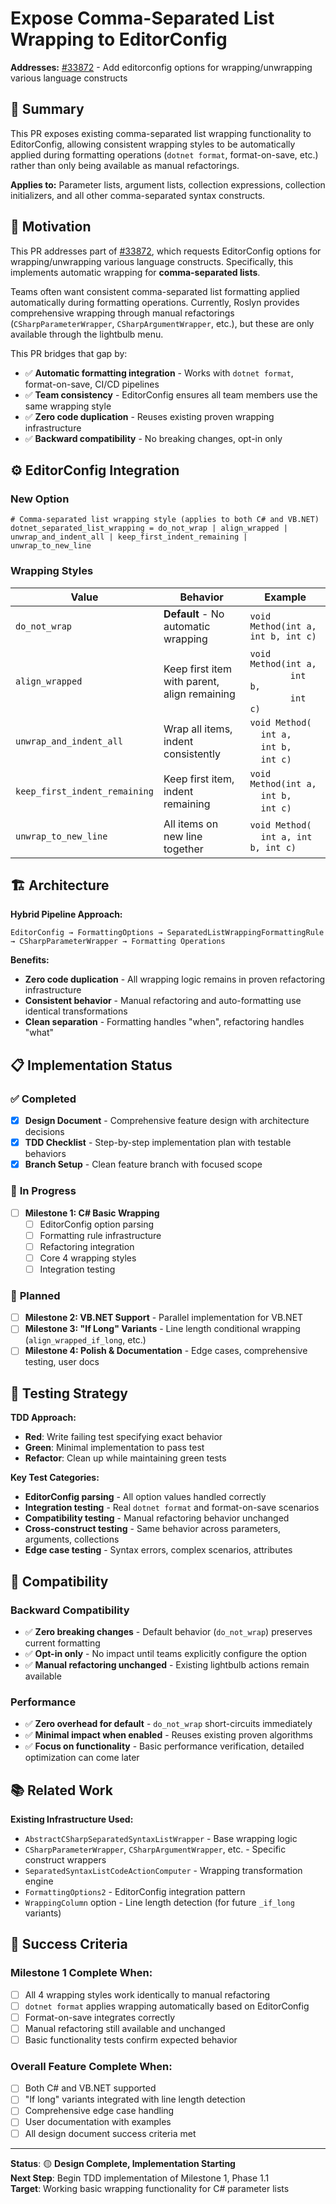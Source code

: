 # Expose Comma-Separated List Wrapping to EditorConfig

**Addresses:** [#33872](https://github.com/dotnet/roslyn/issues/33872) - Add editorconfig options for wrapping/unwrapping various language constructs

## 🎯 **Summary**

This PR exposes existing comma-separated list wrapping functionality to EditorConfig, allowing consistent wrapping styles to be automatically applied during formatting operations (`dotnet format`, format-on-save, etc.) rather than only being available as manual refactorings.

**Applies to:** Parameter lists, argument lists, collection expressions, collection initializers, and all other comma-separated syntax constructs.

## 📝 **Motivation**

This PR addresses part of [#33872](https://github.com/dotnet/roslyn/issues/33872), which requests EditorConfig options for wrapping/unwrapping various language constructs. Specifically, this implements automatic wrapping for **comma-separated lists**.

Teams often want consistent comma-separated list formatting applied automatically during formatting operations. Currently, Roslyn provides comprehensive wrapping through manual refactorings (`CSharpParameterWrapper`, `CSharpArgumentWrapper`, etc.), but these are only available through the lightbulb menu.

This PR bridges that gap by:
- ✅ **Automatic formatting integration** - Works with `dotnet format`, format-on-save, CI/CD pipelines
- ✅ **Team consistency** - EditorConfig ensures all team members use the same wrapping style  
- ✅ **Zero code duplication** - Reuses existing proven wrapping infrastructure
- ✅ **Backward compatibility** - No breaking changes, opt-in only

## ⚙️ **EditorConfig Integration**

### **New Option**
```editorconfig
# Comma-separated list wrapping style (applies to both C# and VB.NET)
dotnet_separated_list_wrapping = do_not_wrap | align_wrapped | unwrap_and_indent_all | keep_first_indent_remaining | unwrap_to_new_line
```

### **Wrapping Styles**
| Value | Behavior | Example |
|-------|----------|---------|
| `do_not_wrap` | **Default** - No automatic wrapping | `void Method(int a, int b, int c)` |
| `align_wrapped` | Keep first item with parent, align remaining | `void Method(int a,`<br>&nbsp;&nbsp;&nbsp;&nbsp;&nbsp;&nbsp;&nbsp;&nbsp;&nbsp;&nbsp;&nbsp;&nbsp;&nbsp;&nbsp;&nbsp;`int b,`<br>&nbsp;&nbsp;&nbsp;&nbsp;&nbsp;&nbsp;&nbsp;&nbsp;&nbsp;&nbsp;&nbsp;&nbsp;&nbsp;&nbsp;&nbsp;`int c)` |
| `unwrap_and_indent_all` | Wrap all items, indent consistently | `void Method(`<br>&nbsp;&nbsp;&nbsp;&nbsp;`int a,`<br>&nbsp;&nbsp;&nbsp;&nbsp;`int b,`<br>&nbsp;&nbsp;&nbsp;&nbsp;`int c)` |
| `keep_first_indent_remaining` | Keep first item, indent remaining | `void Method(int a,`<br>&nbsp;&nbsp;&nbsp;&nbsp;`int b,`<br>&nbsp;&nbsp;&nbsp;&nbsp;`int c)` |
| `unwrap_to_new_line` | All items on new line together | `void Method(`<br>&nbsp;&nbsp;&nbsp;&nbsp;`int a, int b, int c)` |

## 🏗️ **Architecture**

**Hybrid Pipeline Approach:**
```
EditorConfig → FormattingOptions → SeparatedListWrappingFormattingRule → CSharpParameterWrapper → Formatting Operations
```

**Benefits:**
- **Zero code duplication** - All wrapping logic remains in proven refactoring infrastructure
- **Consistent behavior** - Manual refactoring and auto-formatting use identical transformations  
- **Clean separation** - Formatting handles "when", refactoring handles "what"

## 📋 **Implementation Status**

### ✅ **Completed**
- [x] **Design Document** - Comprehensive feature design with architecture decisions
- [x] **TDD Checklist** - Step-by-step implementation plan with testable behaviors
- [x] **Branch Setup** - Clean feature branch with focused scope

### 🚧 **In Progress**
- [ ] **Milestone 1: C# Basic Wrapping**
  - [ ] EditorConfig option parsing
  - [ ] Formatting rule infrastructure  
  - [ ] Refactoring integration
  - [ ] Core 4 wrapping styles
  - [ ] Integration testing

### 📅 **Planned**
- [ ] **Milestone 2: VB.NET Support** - Parallel implementation for VB.NET
- [ ] **Milestone 3: "If Long" Variants** - Line length conditional wrapping (`align_wrapped_if_long`, etc.)
- [ ] **Milestone 4: Polish & Documentation** - Edge cases, comprehensive testing, user docs

## 🧪 **Testing Strategy**

**TDD Approach:**
- **Red**: Write failing test specifying exact behavior
- **Green**: Minimal implementation to pass test
- **Refactor**: Clean up while maintaining green tests

**Key Test Categories:**
- **EditorConfig parsing** - All option values handled correctly
- **Integration testing** - Real `dotnet format` and format-on-save scenarios
- **Compatibility testing** - Manual refactoring behavior unchanged
- **Cross-construct testing** - Same behavior across parameters, arguments, collections
- **Edge case testing** - Syntax errors, complex scenarios, attributes

## 🔄 **Compatibility**

### **Backward Compatibility**
- ✅ **Zero breaking changes** - Default behavior (`do_not_wrap`) preserves current formatting
- ✅ **Opt-in only** - No impact until teams explicitly configure the option
- ✅ **Manual refactoring unchanged** - Existing lightbulb actions remain available

### **Performance**
- ✅ **Zero overhead for default** - `do_not_wrap` short-circuits immediately
- ✅ **Minimal impact when enabled** - Reuses existing proven algorithms
- ✅ **Focus on functionality** - Basic performance verification, detailed optimization can come later

## 📚 **Related Work**

**Existing Infrastructure Used:**
- `AbstractCSharpSeparatedSyntaxListWrapper` - Base wrapping logic
- `CSharpParameterWrapper`, `CSharpArgumentWrapper`, etc. - Specific construct wrappers
- `SeparatedSyntaxListCodeActionComputer` - Wrapping transformation engine
- `FormattingOptions2` - EditorConfig integration pattern
- `WrappingColumn` option - Line length detection (for future `_if_long` variants)

## 🎯 **Success Criteria**

### **Milestone 1 Complete When:**
- [ ] All 4 wrapping styles work identically to manual refactoring
- [ ] `dotnet format` applies wrapping automatically based on EditorConfig
- [ ] Format-on-save integrates correctly
- [ ] Manual refactoring still available and unchanged
- [ ] Basic functionality tests confirm expected behavior

### **Overall Feature Complete When:**
- [ ] Both C# and VB.NET supported
- [ ] "If long" variants integrated with line length detection
- [ ] Comprehensive edge case handling
- [ ] User documentation with examples
- [ ] All design document success criteria met

---

**Status**: 🟡 **Design Complete, Implementation Starting**  
**Next Step**: Begin TDD implementation of Milestone 1, Phase 1.1  
**Target**: Working basic wrapping functionality for C# parameter lists 
